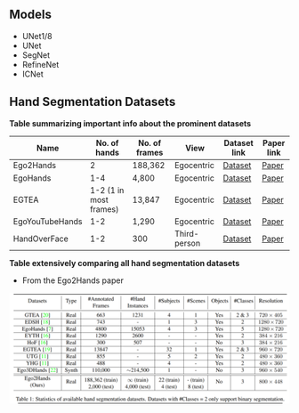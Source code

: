 ## Models 

- UNet1/8
- UNet
- SegNet
- RefineNet
- ICNet
<!-- - DeepLabV3+ -->



## Hand Segmentation Datasets 

<b> Table summarizing important info about the prominent datasets </b>

| Name         | No. of hands  | No. of frames | View     | Dataset link | Paper link | 
|--------------|---------------|---------------|----------|-------------------|-------|
| Ego2Hands | 2 | 188,362 | Egocentric | [Dataset](https://github.com/AlextheEngineer/Ego2Hands) | [Paper](https://arxiv.org/abs/2011.07252) |
| EgoHands | 1-4 | 4,800 | Egocentric | [Dataset](http://vision.soic.indiana.edu/projects/egohands/) | [Paper](https://openaccess.thecvf.com/content_iccv_2015/html/Bambach_Lending_A_Hand_ICCV_2015_paper.html) |
| EGTEA | 1-2 (1 in most frames) | 13,847 | Egocentric | [Dataset](http://cbs.ic.gatech.edu/fpv/) | [Paper](https://arxiv.org/abs/2006.00626) |
| EgoYouTubeHands | 1-2 | 1,290 | Egocentric | [Dataset](https://github.com/aurooj/Hand-Segmentation-in-the-Wild) | [Paper](https://arxiv.org/abs/1803.03317) |
| HandOverFace | 1-2 | 300 | Third-person | [Dataset](https://github.com/aurooj/Hand-Segmentation-in-the-Wild) | [Paper](https://arxiv.org/abs/1803.03317) |

<b> Table extensively comparing all hand segmentation datasets </b> <br>
- From the Ego2Hands paper

![Table](./datasets_comparison.png "Datasets comparison table")